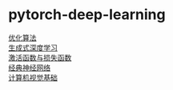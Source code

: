  pytorch-deep-learning
 ========
[优化算法](优化算法/README.md) <br>
[生成式深度学习](生成式深度学习/README.md) <br>
[激活函数与损失函数](激活函数与损失函数/README.md) <br>
[经典神经网络](经典神经网络/README.md) <br>
[计算机视觉基础](计算机视觉基础/README.md) <br>
